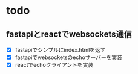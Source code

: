 # todo

## fastapiとreactでwebsockets通信

- [x] fastapiでシンプルにindex.htmlを返す
- [x] fastapiでwebsocketsのechoサーバーを実装
- [x] reactでechoクライアントを実装
